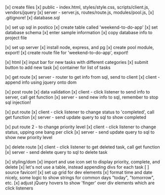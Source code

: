 [x] create files
  [x] public - index.html, styles/style.css, scripts/client.js, vendors/jquery
  [x] server - server.js, routes/route.js, modules/pool.js, 
  [x] .gitignore!
  [x] database.sql
  
[x] set up sql in postico
  [x] create table called 'weekend-to-do-app'
  [x] set database schema
  [x] enter sample information
  [x] copy database info to project file

[x] set up server
  [x] install node, express, and pg
  [x] create pool module, export!
  [x] create route file for 'weekend-to-do-app', export!

[x] html
  [x] input bar for new tasks with different categories
  [x] submit button to add new task
  [x] container for list of tasks

[x] get route
  [x] server - router to get info from sql, send to client
  [x] client - append info using jquery onto dom

[x] post route
  [x] data validation
  [x] client - click listener to send info to server, call get function
  [x] server - send new info to sql, remember to stop sql injection!

[x] put route
  [x] client - click listener to change status to 'completed', call get function
  [x] server - send update query to sql to show completed

[x] put route 2 - to change priority level
  [x] client - click listener to change status, upping one bang per click
  [x] server - send update query to sql to show new priority level

[x] delete route
  [x] client - click listener to get deleted task, call get function
  [x] server - send delete query to sql to delete task

[x] styling/dom
  [x] import and use icon set to display priority, complete, and delete
  [x] let's not use a table, instead appending divs for each task
  [ ] source favicon!
  [x] set up grid for dev elements
  [x] format time and date nicely, some logic to show strings for common days "today", "tomorrow", etc.
  [x] adjust jQuery hovers to show 'finger' over div elements which are click listeners

